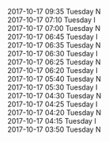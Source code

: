 2017-10-17 09:35 Tuesday  N  
2017-10-17 07:10 Tuesday  I  
2017-10-17 07:00 Tuesday  N  
2017-10-17 06:45 Tuesday  I  
2017-10-17 06:35 Tuesday  N  
2017-10-17 06:30 Tuesday  I  
2017-10-17 06:25 Tuesday  N  
2017-10-17 06:20 Tuesday  I  
2017-10-17 05:40 Tuesday  N  
2017-10-17 05:30 Tuesday  I  
2017-10-17 04:30 Tuesday  N  
2017-10-17 04:25 Tuesday  I  
2017-10-17 04:20 Tuesday  N  
2017-10-17 04:15 Tuesday  I  
2017-10-17 03:50 Tuesday  N  
